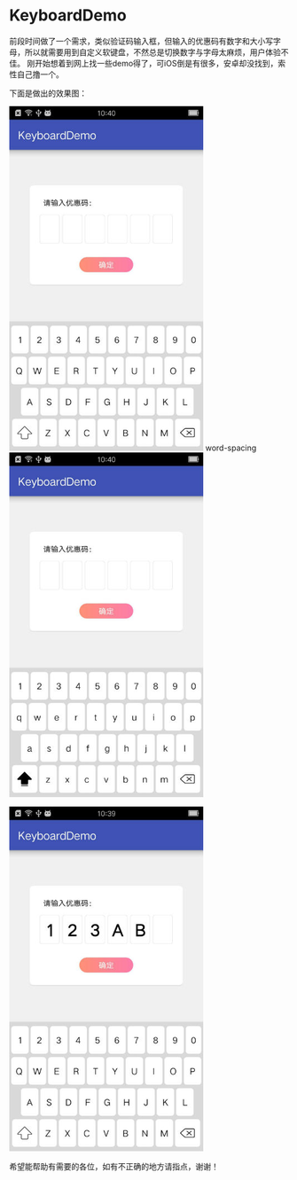 # KeyboardDemo
前段时间做了一个需求，类似验证码输入框，但输入的优惠码有数字和大小写字母，所以就需要用到自定义软键盘，不然总是切换数字与字母太麻烦，用户体验不佳。
刚开始想着到网上找一些demo得了，可iOS倒是有很多，安卓却没找到，索性自己撸一个。


下面是做出的效果图：

  ![image](https://github.com/Ouyinxiang/KeyboardDemo/blob/master/app/src/main/res/drawable-xhdpi/rendering1.jpg)  word-spacing ![image](https://github.com/Ouyinxiang/KeyboardDemo/blob/master/app/src/main/res/drawable-xhdpi/rendering2.jpg)

  ![image](https://github.com/Ouyinxiang/KeyboardDemo/blob/master/app/src/main/res/drawable-xhdpi/rendering3.jpg)


希望能帮助有需要的各位，如有不正确的地方请指点，谢谢！